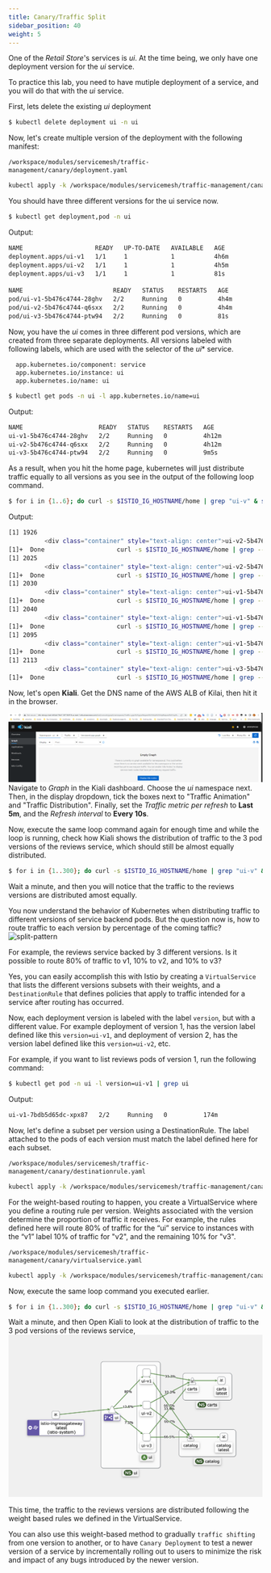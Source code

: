 ```yaml
---
title: Canary/Traffic Split
sidebar_position: 40
weight: 5
---
```


One of the *Retail Store*'s services is *ui*. At the time being, we only have one deployment version for the *ui* service. 

To practice this lab, you need to have mutiple deployment of a service, and you will do that with the *ui* service.

First, lets delete the existing *ui* deployment

```bash
$ kubectl delete deployment ui -n ui 
```

Now, let's create multiple version of the deployment with the following manifest:
```file
/workspace/modules/servicemesh/traffic-management/canary/deployment.yaml
```

```bash
kubectl apply -k /workspace/modules/servicemesh/traffic-management/canary/deployment.yaml
```

You should have three different versions for the ui service now.
```bash
$ kubectl get deployment,pod -n ui
```
Output:
```bash
NAME                    READY   UP-TO-DATE   AVAILABLE   AGE
deployment.apps/ui-v1   1/1     1            1           4h6m
deployment.apps/ui-v2   1/1     1            1           4h5m
deployment.apps/ui-v3   1/1     1            1           81s

NAME                         READY   STATUS    RESTARTS   AGE
pod/ui-v1-5b476c4744-28ghv   2/2     Running   0          4h4m
pod/ui-v2-5b476c4744-q6sxx   2/2     Running   0          4h4m
pod/ui-v3-5b476c4744-ptw94   2/2     Running   0          81s
```

Now, you have the *ui* comes in three different pod versions, which are created from three separate deployments. All versions labeled with following labels, which are used with the selector of the *ui** service.

      app.kubernetes.io/component: service
      app.kubernetes.io/instance: ui
      app.kubernetes.io/name: ui

```bash
$ kubectl get pods -n ui -l app.kubernetes.io/name=ui
```
Output:
```bash
NAME                     READY   STATUS    RESTARTS   AGE
ui-v1-5b476c4744-28ghv   2/2     Running   0          4h12m
ui-v2-5b476c4744-q6sxx   2/2     Running   0          4h12m
ui-v3-5b476c4744-ptw94   2/2     Running   0          9m5s
```

As a result, when you hit the home page, kubernetes will just distribute traffic equally to all versions as you see in the output of the following loop command. 
```bash
$ for i in {1..6}; do curl -s $ISTIO_IG_HOSTNAME/home | grep "ui-v" & sleep 1; done
```

Output:
```bash
[1] 1926
          <div class="container" style="text-align: center">ui-v2-5b476c4744-q6sxx</div>
[1]+  Done                    curl -s $ISTIO_IG_HOSTNAME/home | grep --color=auto "ui-v"
[1] 2025
          <div class="container" style="text-align: center">ui-v2-5b476c4744-q6sxx</div>
[1]+  Done                    curl -s $ISTIO_IG_HOSTNAME/home | grep --color=auto "ui-v"
[1] 2030
          <div class="container" style="text-align: center">ui-v1-5b476c4744-28ghv</div>
[1]+  Done                    curl -s $ISTIO_IG_HOSTNAME/home | grep --color=auto "ui-v"
[1] 2040
          <div class="container" style="text-align: center">ui-v1-5b476c4744-28ghv</div>
[1]+  Done                    curl -s $ISTIO_IG_HOSTNAME/home | grep --color=auto "ui-v"
[1] 2095
          <div class="container" style="text-align: center">ui-v1-5b476c4744-28ghv</div>
[1]+  Done                    curl -s $ISTIO_IG_HOSTNAME/home | grep --color=auto "ui-v"
[1] 2113
          <div class="container" style="text-align: center">ui-v3-5b476c4744-ptw94</div>
[1]+  Done                    curl -s $ISTIO_IG_HOSTNAME/home | grep --color=auto "ui-v"
```

Now, let's open **Kiali**. Get the DNS name of the AWS ALB of Kilai, then hit it in the browser.

![productpage](../assets/kilali-ui-before-traffic.png)
Navigate to *Graph* in the Kiali dashboard. Choose the *ui* namespace next. Then, in the display dropdown, tick the boxes next to "Traffic Animation" and "Traffic Distribution". Finally, set the *Traffic metric per refresh* to **Last 5m**, and the *Refresh interval* to **Every 10s**.

Now, execute the same loop command again for enough time and while the loop is running, check how Kiali shows the distribution of traffic to the 3 pod versions of the reviews service, which should still be almost equally distributed.
```bash
$ for i in {1..300}; do curl -s $ISTIO_IG_HOSTNAME/home | grep "ui-v" & sleep 1; done
```

Wait a minute, and then you will notice that the traffic to the reviews versions are distributed amost equally. 

You now understand the behavior of Kubernetes when distributing traffic to different versions of service backend pods. But the question now is, how to route traffic to each version by percentage of the coming taffic? 
![split-pattern](../assets/split-pattern.png)

For example, the reviews service backed by 3 different versions. Is it possible to route 80% of traffic to v1, 10% to v2, and 10% to v3?

Yes, you can easily accomplish this with Istio by creating a `VirtualService` that lists the different versions subsets with their weights, and a `DestinationRule` that defines policies that apply to traffic intended for a service after routing has occurred.

Now, each deployment version is labeled with the label `version`, but with a different value. For example deployment of version 1, has the version label defined like this `version=ui-v1`, and deployment of version 2, has the version label defined like this `version=ui-v2`, etc.

For example, if you want to list reviews pods of version 1, run the following command:
```bash
$ kubectl get pod -n ui -l version=ui-v1 | grep ui
```
Output:
```bash
ui-v1-7bdb5d65dc-xpx87   2/2     Running   0          174m
```

Now, let's define a subset per version using a DestinationRule. The label attached to the pods of each version must match the label defined here for each subset.

```file
/workspace/modules/servicemesh/traffic-management/canary/destinationrule.yaml
```

```bash
kubectl apply -k /workspace/modules/servicemesh/traffic-management/canary/destinationrule.yaml
```

For the weight-based routing to happen, you create a VirtualService where you define a routing rule per version. Weights associated with the version determine the proportion of traffic it receives. For example, the rules defined here will route 80% of traffic for the “ui” service to instances with the “v1” label 10% of traffic for "v2", and the remaining 10% for "v3".

```file
/workspace/modules/servicemesh/traffic-management/canary/virtualservice.yaml
```

```bash
kubectl apply -k /workspace/modules/servicemesh/traffic-management/canary/virtualservice.yaml
```


Now, execute the same loop command you executed earlier. 
```bash
$ for i in {1..300}; do curl -s $ISTIO_IG_HOSTNAME/home | grep "ui-v" & sleep 1; done
```

Wait a minute, and then Open Kiali to look at the distribution of traffic to the 3 pod versions of the reviews service, 
![kiali-reviews-weight-traffic](../assets/kiali-reviews-weight-traffic.png)

This time, the traffic to the reviews versions are distributed following the weight based rules we defined in the VirtualService. 


You can also use this weight-based method to gradually `traffic shifting` from one version to another, or to have `Canary Deployment` to test a newer version of a service by incrementally rolling out to users to minimize the risk and impact of any bugs introduced by the newer version. 
